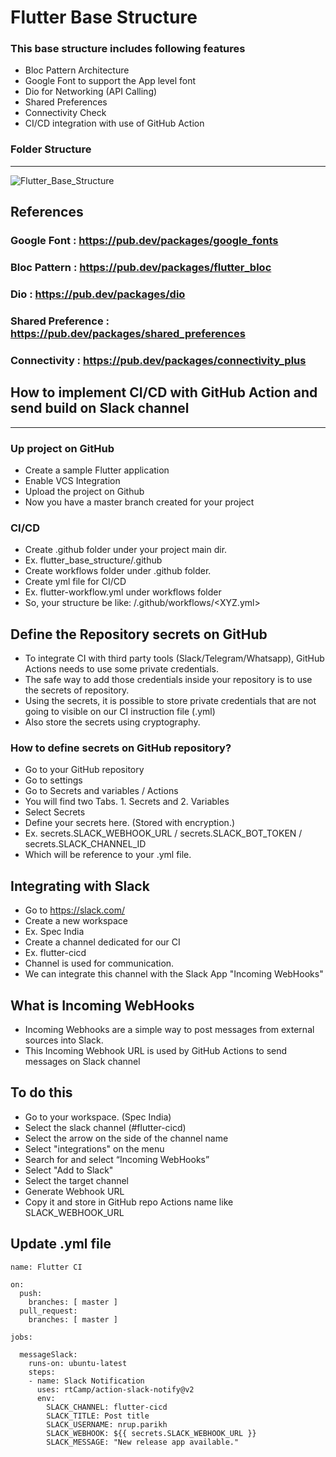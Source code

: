 # Flutter Base Structure

### This base structure includes following features

- Bloc Pattern Architecture
- Google Font to support the App level font
- Dio for Networking (API Calling)
- Shared Preferences
- Connectivity Check
- CI/CD integration with use of GitHub Action

### Folder Structure
----
![Flutter_Base_Structure](https://github.com/NrupParikh/flutter_base_structure/assets/108717119/dbe9c0d2-beef-49a4-b2cc-6548756bfcb4)

## References

### Google Font : https://pub.dev/packages/google_fonts
### Bloc Pattern : https://pub.dev/packages/flutter_bloc
### Dio : https://pub.dev/packages/dio
### Shared Preference : https://pub.dev/packages/shared_preferences
### Connectivity : https://pub.dev/packages/connectivity_plus

## How to implement CI/CD with GitHub Action and send build on Slack channel
-----
### Up project on GitHub
- Create a sample Flutter application
- Enable VCS Integration
- Upload the project on Github
- Now you have a master branch created for your project

### CI/CD
- Create .github folder under your project main dir.
- Ex. flutter_base_structure/.github
- Create workflows folder under .github folder.
- Create yml file for CI/CD
- Ex. flutter-workflow.yml under workflows folder
- So, your structure be like: <Project>/.github/workflows/<XYZ.yml>

## Define the Repository secrets on GitHub
- To integrate CI with third party tools (Slack/Telegram/Whatsapp), GitHub Actions needs to use some private credentials.
- The safe way to add those credentials inside your repository is to use the secrets of repository.
- Using the secrets, it is possible to store private credentials that are not going to visible on our CI instruction file (.yml)
- Also store the secrets using cryptography.

### How to define secrets on GitHub repository?
- Go to your GitHub repository
- Go to settings
- Go to Secrets and variables / Actions
- You will find two Tabs. 1. Secrets and 2. Variables
- Select Secrets
- Define your secrets here. (Stored with encryption.)
- Ex. secrets.SLACK_WEBHOOK_URL / secrets.SLACK_BOT_TOKEN / secrets.SLACK_CHANNEL_ID
- Which will be reference to your .yml file.

## Integrating with Slack
- Go to https://slack.com/
- Create a new workspace
- Ex. Spec India
- Create a channel dedicated for our CI
- Ex. flutter-cicd
- Channel is used for communication.
- We can integrate this channel with the Slack App "Incoming WebHooks"


## What is Incoming WebHooks
- Incoming Webhooks are a simple way to post messages from external sources into Slack.
- This Incoming Webhook URL is used by GitHub Actions to send messages on Slack channel

## To do this
- Go to your workspace. (Spec India)
- Select the slack channel (#flutter-cicd)
- Select the arrow on the side of the channel name
- Select "integrations" on the menu
- Search for and select “Incoming WebHooks”
- Select "Add to Slack"
- Select the target channel
- Generate Webhook URL
- Copy it and store in GitHub repo Actions name like SLACK_WEBHOOK_URL

## Update .yml file

```
name: Flutter CI

on:
  push:
    branches: [ master ]
  pull_request:
    branches: [ master ]

jobs:

  messageSlack:
    runs-on: ubuntu-latest
    steps:
    - name: Slack Notification
      uses: rtCamp/action-slack-notify@v2
      env:
        SLACK_CHANNEL: flutter-cicd
        SLACK_TITLE: Post title
        SLACK_USERNAME: nrup.parikh
        SLACK_WEBHOOK: ${{ secrets.SLACK_WEBHOOK_URL }}
        SLACK_MESSAGE: "New release app available."
```
